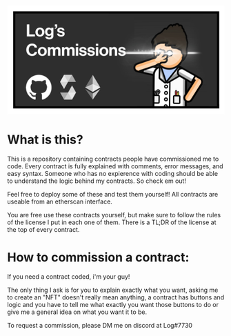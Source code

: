 ![idk](LogBanner.png)
# What is this? 
This is a repository containing contracts people have commissioned me to code.
Every contract is fully explained with comments, error messages, and easy syntax. Someone who has no expierence with coding should be able to understand the logic behind my contracts. So check em out!

Feel free to deploy some of these and test them yourself! All contracts are useable from an etherscan interface.

You are free use these contracts yourself, but make sure to follow the rules of the license I put in each one of them. There is a TL;DR of the license at the top of every contract.

# How to commission a contract:
If you need a contract coded, i'm your guy!

The only thing I ask is for you to explain exactly what you want, asking me to create an "NFT" doesn't really mean anything, a contract has buttons and logic and you have to tell me what exactly you want those buttons to do or give me a general idea on what you want it to be. 

To request a commission, please DM me on discord at Log#7730
